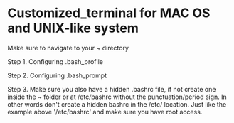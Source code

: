 # Customized_terminal for MAC OS and UNIX-like system

Make sure to navigate to  your ~ directory

Step 1. Configuring .bash_profile

Step 2. Configuring .bash_prompt

Step 3. Make sure you also have a hidden .bashrc file, if not create one inside the ~ folder or at /etc/bashrc without the punctuation/period sign.
	In other words don't create a hidden bashrc in the /etc/ location. Just like the example above '/etc/bashrc' and make sure you have root access.


